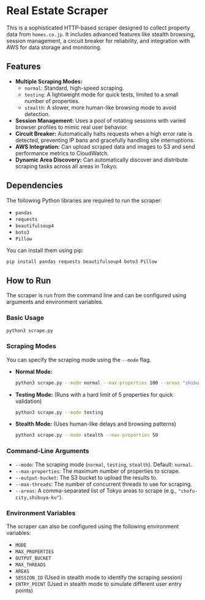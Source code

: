 
# Real Estate Scraper

This is a sophisticated HTTP-based scraper designed to collect property data from `homes.co.jp`. It includes advanced features like stealth browsing, session management, a circuit breaker for reliability, and integration with AWS for data storage and monitoring.

## Features

*   **Multiple Scraping Modes:**
    *   `normal`: Standard, high-speed scraping.
    *   `testing`: A lightweight mode for quick tests, limited to a small number of properties.
    *   `stealth`: A slower, more human-like browsing mode to avoid detection.
*   **Session Management:** Uses a pool of rotating sessions with varied browser profiles to mimic real user behavior.
*   **Circuit Breaker:** Automatically halts requests when a high error rate is detected, preventing IP bans and gracefully handling site interruptions.
*   **AWS Integration:** Can upload scraped data and images to S3 and send performance metrics to CloudWatch.
*   **Dynamic Area Discovery:** Can automatically discover and distribute scraping tasks across all areas in Tokyo.

## Dependencies

The following Python libraries are required to run the scraper:

*   `pandas`
*   `requests`
*   `beautifulsoup4`
*   `boto3`
*   `Pillow`

You can install them using pip:
```bash
pip install pandas requests beautifulsoup4 boto3 Pillow
```

## How to Run

The scraper is run from the command line and can be configured using arguments and environment variables.

### Basic Usage

```bash
python3 scrape.py
```

### Scraping Modes

You can specify the scraping mode using the `--mode` flag.

*   **Normal Mode:**
    ```bash
    python3 scrape.py --mode normal --max-properties 100 --areas "shibuya-ku,shinjuku-ku"
    ```

*   **Testing Mode:** (Runs with a hard limit of 5 properties for quick validation)
    ```bash
    python3 scrape.py --mode testing
    ```

*   **Stealth Mode:** (Uses human-like delays and browsing patterns)
    ```bash
    python3 scrape.py --mode stealth --max-properties 50
    ```

### Command-Line Arguments

*   `--mode`: The scraping mode (`normal`, `testing`, `stealth`). Default: `normal`.
*   `--max-properties`: The maximum number of properties to scrape.
*   `--output-bucket`: The S3 bucket to upload the results to.
*   `--max-threads`: The number of concurrent threads to use for scraping.
*   `--areas`: A comma-separated list of Tokyo areas to scrape (e.g., `"chofu-city,shibuya-ku"`).

### Environment Variables

The scraper can also be configured using the following environment variables:

*   `MODE`
*   `MAX_PROPERTIES`
*   `OUTPUT_BUCKET`
*   `MAX_THREADS`
*   `AREAS`
*   `SESSION_ID` (Used in stealth mode to identify the scraping session)
*   `ENTRY_POINT` (Used in stealth mode to simulate different user entry points)
